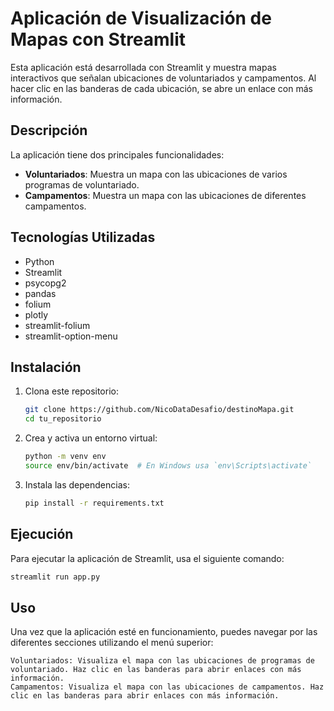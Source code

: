 
# Aplicación de Visualización de Mapas con Streamlit

Esta aplicación está desarrollada con Streamlit y muestra mapas interactivos que señalan ubicaciones de voluntariados y campamentos. Al hacer clic en las banderas de cada ubicación, se abre un enlace con más información.

## Descripción

La aplicación tiene dos principales funcionalidades:
- **Voluntariados**: Muestra un mapa con las ubicaciones de varios programas de voluntariado.
- **Campamentos**: Muestra un mapa con las ubicaciones de diferentes campamentos.

## Tecnologías Utilizadas

- Python
- Streamlit
- psycopg2
- pandas
- folium
- plotly
- streamlit-folium
- streamlit-option-menu

## Instalación

1. Clona este repositorio:

    ```bash
    git clone https://github.com/NicoDataDesafio/destinoMapa.git
    cd tu_repositorio
    ```

2. Crea y activa un entorno virtual:

    ```bash
    python -m venv env
    source env/bin/activate  # En Windows usa `env\Scripts\activate`
    ```

3. Instala las dependencias:

    ```bash
    pip install -r requirements.txt
    ```


## Ejecución

Para ejecutar la aplicación de Streamlit, usa el siguiente comando:

```bash
streamlit run app.py
```

## Uso

Una vez que la aplicación esté en funcionamiento, puedes navegar por las diferentes secciones utilizando el menú superior:

    Voluntariados: Visualiza el mapa con las ubicaciones de programas de voluntariado. Haz clic en las banderas para abrir enlaces con más información.
    Campamentos: Visualiza el mapa con las ubicaciones de campamentos. Haz clic en las banderas para abrir enlaces con más información.